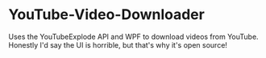 # YouTube-Video-Downloader
Uses the YouTubeExplode API and WPF to download videos from YouTube.
Honestly I'd say the UI is horrible, but that's why it's open source!
